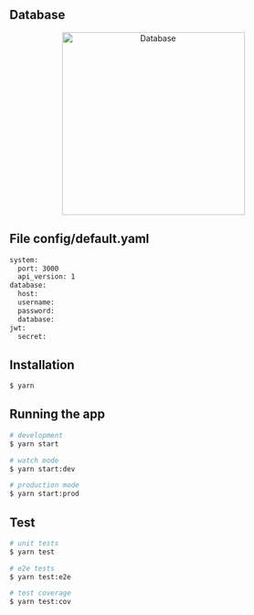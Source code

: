 ## Database
<p align="center">
  <a target="blank"><img src="https://hn.ss.bfcplatform.vn/piyeon_dev/new_images/1678596820.515_Screenshot 2023-03-12 at 11.44.57.png" width="320" alt="Database" /></a>
</p>

## File config/default.yaml
```bash
system: 
  port: 3000
  api_version: 1
database: 
  host: 
  username: 
  password:
  database: 
jwt:
  secret: 
```

## Installation

```bash
$ yarn
```

## Running the app

```bash
# development
$ yarn start

# watch mode
$ yarn start:dev

# production mode
$ yarn start:prod
```

## Test

```bash
# unit tests
$ yarn test

# e2e tests
$ yarn test:e2e

# test coverage
$ yarn test:cov
```
